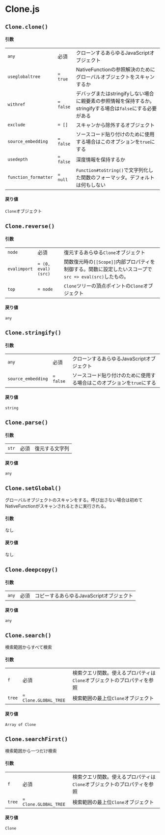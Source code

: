 # Clone.js
## ```Clone.clone()```
#### 引数
||||
|---|---|---|
|```any```|必須|クローンするあらゆるJavaScriptオブジェクト|
|```useglobaltree```|```= true```|NativeFunctionの参照解決のためにグローバルオブジェクトをスキャンするか|
|```withref```|```= false```|デバッグまたはstringifyしない場合に親要素の参照情報を保持するか。stringifyする場合は```false```にする必要がある|
|```exclude```|```= []```|スキャンから除外するオブジェクト|
|```source_embedding```|```= false```|ソースコード貼り付けのために使用する場合はこのオプションを```true```にする|
|```usedepth```|```= false```|深度情報を保持するか|
|```function_formatter```|```= null```|```Function#toString()```で文字列化した関数のフォーマッタ。デフォルトは何もしない|
#### 戻り値
```Clone```オブジェクト

## ```Clone.reverse()```
#### 引数
||||
|---|---|---|
|```node```|必須|復元するあらゆる```Clone```オブジェクト|
|```evalimport```|```= (0, eval)(src)```|関数復元時の```[[Scope]]```内部プロパティを制御する。関数に設定したいスコープで```src => eval(src)```したもの。|
|```top```|```= node```|```Clone```ツリーの頂点ポイントの```Clone```オブジェクト|
#### 戻り値
```any```

## ```Clone.stringify()```
#### 引数
||||
|---|---|---|
|```any```|必須|クローンするあらゆるJavaScriptオブジェクト|
|```source_embedding```|```= false```|ソースコード貼り付けのために使用する場合はこのオプションを```true```にする|
#### 戻り値
```string```

## ```Clone.parse()```
#### 引数
||||
|---|---|---|
|```str```|必須|復元する文字列|
#### 戻り値
```any```

## ```Clone.setGlobal()```
グローバルオブジェクトのスキャンをする。呼び出さない場合は初めてNativeFunctionがスキャンされるときに実行される。
#### 引数
なし
#### 戻り値
なし

## ```Clone.deepcopy()```
#### 引数
||||
|---|---|---|
|```any```|必須|コピーするあらゆるJavaScriptオブジェクト|
#### 戻り値
```any```

## ```Clone.search()```
検索範囲からすべて検索
#### 引数
||||
|---|---|---|
|```f```|必須|検索クエリ関数。使えるプロパティは```Clone```オブジェクトのプロパティを参照|
|```tree```|```= Clone.GLOBAL_TREE```|検索範囲の最上位```Clone```オブジェクト|
#### 戻り値
```Array of Clone```

## ```Clone.searchFirst()```
検索範囲から一つだけ検索
#### 引数
||||
|---|---|---|
|```f```|必須|検索クエリ関数。使えるプロパティは```Clone```オブジェクトのプロパティを参照|
|```tree```|```= Clone.GLOBAL_TREE```|検索範囲の最上位```Clone```オブジェクト|
#### 戻り値
```Clone```

